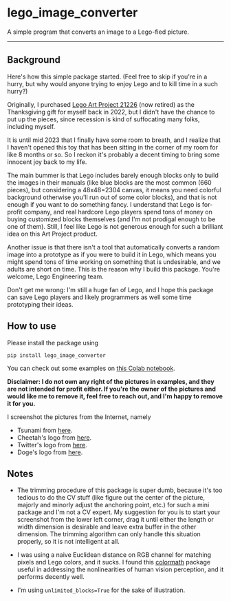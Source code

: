 # lego_image_converter
 A simple program that converts an image to a Lego-fied picture.

---

## Background
Here's how this simple package started. 
(Feel free to skip if you're in a hurry, but why would anyone trying to enjoy Lego and to kill time in a such hurry?)

Originally, I purchased [Lego Art Project 21226](https://www.lego.com/en-us/product/art-project-create-together-21226)
(now retired) as the Thanksgiving gift for myself back in 2022, but I didn't have the chance to 
put up the pieces, since recession is kind of suffocating many folks, including myself.

It is until mid 2023 that I finally have some room to breath, and I realize that I haven't opened this toy that 
has been sitting in the corner of my room 
for like 8 months or so. 
So I reckon it's probably a decent timing to bring some innocent joy back to my life. 

The main bummer is that Lego includes barely enough blocks only to build the 
images in their manuals 
(like blue blocks are the most common (660 pieces), but considering a 48x48=2304 canvas, it means you need colorful 
background otherwise you'll run out of some color blocks), and that is not enough if you want to do something fancy. 
I understand that Lego is for-profit company, and real hardcore Lego players spend tons of money 
on buying customized blocks themselves (and I'm not prodigal enough to be one of them). 
Still, I feel like Lego is not generous enough for such a brilliant idea on this Art Project product. 

Another issue is that there isn't a tool that automatically converts a random image into a prototype as if you were to 
build it in Lego, which means you might spend tons of time working on something that is undesirable, 
and we adults are short on time. This is the reason why I build this package. You're welcome, Lego Engineering team.

Don't get me wrong: I'm still a huge fan of Lego, 
and I hope this package can save Lego players and likely programmers as well some time prototyping their ideas.

## How to use
Please install the package using 

`pip install lego_image_converter`

You can check out some examples on [this Colab notebook](https://colab.research.google.com/drive/17k9ckWLznP_u6kH2rp3Ibujk6voFmn-X#scrollTo=nS3hGf1_kpy4). 

**Disclaimer: I do not own any right of the pictures in examples, 
and they are not intended for profit either. If you're the owner of the pictures
and would like me to remove it, feel free to reach out, and I'm happy to remove it for you.** 

I screenshot the pictures from the Internet, namely
- Tsunami from [here](https://www.zazzle.com/the_great_wave_off_kanagawa_8_bit_pixel_art_plaque-200560049736055877).
- Cheetah's logo from [here](https://is3-ssl.mzstatic.com/image/thumb/Purple125/v4/73/dd/09/73dd0955-fabe-9a96-cc09-641dbf9b9141/source/512x512bb.jpg).
- Twitter's logo from [here](https://commons.wikimedia.org/wiki/File:Logo_of_Twitter.svg).
- Doge's logo from [here](https://variety.com/2023/digital/news/elon-musk-twitter-logo-doge-dogecoin-meme-1235572343/).

## Notes

- The trimming procedure of this package is super dumb, because it's too tedious to do the CV stuff
  (like figure out the center of the picture, majorly and minorly adjust the anchoring point, etc.) 
 for such a mini package and I'm not a CV expert. 
My suggestion for you is to start your screenshot from the lower left corner, drag it until 
either the length or width dimension is desirable and leave extra buffer in the other dimension. 
The trimming algorithm can only handle this situation properly, so it is not intelligent at all.

- I was using a naive Euclidean distance on RGB channel for matching pixels and Lego colors, and it sucks. 
I found this [colormath](https://python-colormath.readthedocs.io/en/latest/) package useful in 
addressing the nonlinearities of human vision perception, and it performs decently well.

- I'm using `unlimited_blocks=True` for the sake of illustration.